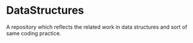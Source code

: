 # DataStructures
A repository which reflects the related work in data structures and sort of same coding practice.
